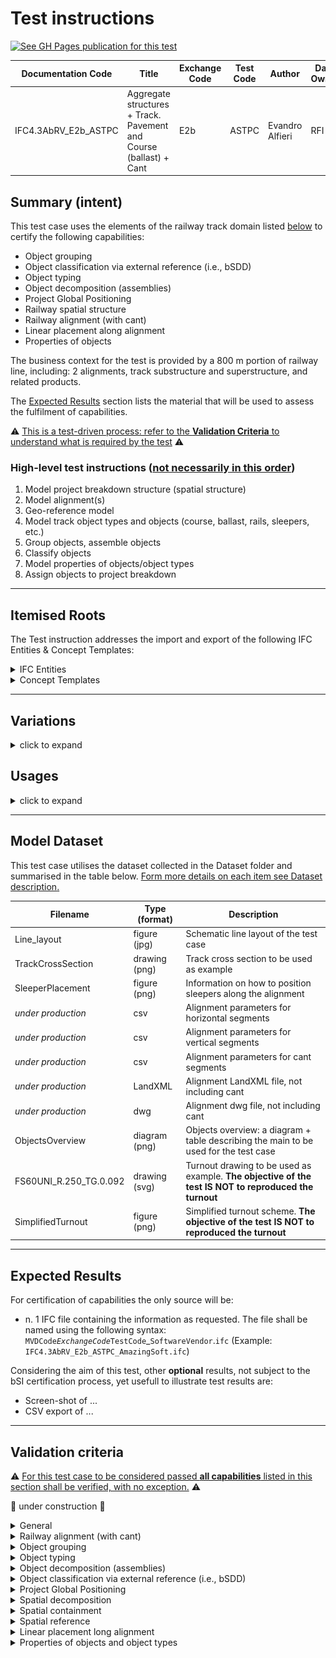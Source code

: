 # Test instructions

[![See GH Pages publication for this test](https://img.shields.io/badge/GitHub%20Pages-Test%20Case%20documentation-blue)](https://evandroalfieri.github.io/MVD-Infra-Test-Instructions/E2b-ASTPC/)

| Documentation Code   | Title                                                              | Exchange Code | Test Code | Author          | Data Owner | Version | Date       |
|----------------------|--------------------------------------------------------------------|---------------|-----------| ----------------|------------|---------|------------|
| IFC4.3AbRV_E2b_ASTPC | Aggregate structures + Track. Pavement and Course (ballast) + Cant | E2b           | ASTPC     | Evandro Alfieri | RFI        | 1.0     | DD.MM.YYYY |

## Summary (intent)

This test case uses the elements of the railway track domain listed [below](#Itemised-Roots) to certify the following capabilities:
- Object grouping
- Object classification via external reference (i.e., bSDD)
- Object typing
- Object decomposition (assemblies)
- Project Global Positioning
- Railway spatial structure
- Railway alignment (with cant)
- Linear placement along alignment
- Properties of objects

The business context for the test is provided by a 800 m portion of railway line, including: 2 alignments, track substructure and superstructure, and related products.

The [Expected Results](#Expected-Results) section lists the material that will be used to assess the fulfilment of capabilities.

:warning: <ins> This is a test-driven process: refer to the **Validation Criteria** to understand what is required by the test</ins> :warning: 

### High-level test instructions (<ins>**not necessarily in this order**</ins>)

1. Model project breakdown structure (spatial structure)
1. Model alignment(s)
1. Geo-reference model
1. Model track object types and objects (course, ballast, rails, sleepers, etc.)
1. Group objects, assemble objects
1. Classify objects
1. Model properties of objects/object types
1. Assign objects to project breakdown

---

## Itemised Roots

The Test instruction addresses the import and export of the following IFC Entities & Concept Templates:

<details><summary>IFC Entities</summary> 

  - IfcProject
  - IfcSite
  - IfcRailway
  - IfcFacilityPart
  - IfcGroup
  - IfcElementAssembly
  - IfcActuator / IfcActuatorType
  - IfcRail
  - IfcTrackElement
  - IfcFastener
  - IfcCourse / IfcCourseType
  - IfcAlignemnt
  - IfcAlignmentHorizontal
  - IfcAlignmentVertical
  - IfcAlignmentCant
  - IfcAlignmentSegment
  - IfcAlignmentHorizontalSegment
  - IfcAlignmentVerticalSegment
  - IfcAlignmentCantSegment
  - IfcClassification
  - IfcClassificationReference
  - IfcTypeObject

</details>

<details><summary>Concept Templates</summary> 

  - Object Assignment
     - Group Assignment
  - Object Association
     - Classification Association
  - Object Attributes
     - Object Predefined Type
  - Object Composition
     - Alignment Decomposition
     - Element Decomposition
     - Spatial Decomposition
  - Object Connectivity
     - Spatial Service Connectivity (or better *Group Spatial Connectivity*, not yet present in documentation)
     - Spatial Containment
  - Object definition
     - Object Typing
     - Property Sets for Objects
     - Property Sets for Types
  - Product Shape
     - `I need help here`
     - Product Geometric Representation
     - Alignment Geometry
     - Alignment Geometry Gradient
     - ... (to be continued)
  - Project Context
     - Project Classification Information
     - Project Declaration
     - Project Global Positioning
     - Project Representation Context
     - Project Units
</details>

---

## Variations

<details><summary>click to expand</summary>

The Following occurrence variations need to be checked and certified in relation to the targeted entities and concept templates:

- Entity_01 - *description of variation*
- Entity_02 - *description of variation*

</details>

## Usages

<details><summary>click to expand</summary> 

The following itemised restrictions and constraints shall be placed on IFC Entities & Concept Templates:

:construction: under construction :construction:

- IfcSomething
    - *Constraint*

The Test case requires the following additional checks related to Model Geometry:

</details>

---

## Model Dataset

This test case utilises the dataset collected in the Dataset folder and summarised in the table below. <ins> Form more details on each item see [Dataset description](Dataset/README.md).</ins>

| Filename                | Type (format)  | Description                               |
|-------------------------|----------------|-------------------------------------------|
| Line_layout             | figure (jpg)   | Schematic line layout of the test case |
| TrackCrossSection       | drawing (png)  | Track cross section to be used as example |
| SleeperPlacement        | figure (png)   | Information on how to position sleepers along the alignment |
| *under production*      | csv            | Alignment parameters for horizontal segments |
| *under production*      | csv            | Alignment parameters for vertical segments |
| *under production*      | csv            | Alignment parameters for cant segments |
| *under production*      | LandXML        | Alignment LandXML file, not including cant  |
| *under production*      | dwg            | Alignment dwg file, not including cant  |
| ObjectsOverview         | diagram (png)  | Objects overview: a diagram + table describing the main to be used for the test case |
| FS60UNI_R.250_TG.0.092  | drawing (svg)  | Turnout drawing to be used as example. **The objective of the test IS NOT to reproduced the turnout** 
| SimplifiedTurnout       | figure (png)   | Simplified turnout scheme. **The objective of the test IS NOT to reproduced the turnout** |

---

## Expected Results

For certification of capabilities the only source will be:

- n. 1 IFC file containing the information as requested. The file shall be named using the following syntax: `MVDCode`_`ExchangeCode`_`TestCode`_`SoftwareVendor`.`ifc` (Example: `IFC4.3AbRV_E2b_ASTPC_AmazingSoft.ifc`)

Considering the aim of this test, other **optional** results, not subject to the bSI certification process, yet usefull to illustrate test results are:
- Screen-shot of ...
- CSV export of ...

---

## Validation criteria
:warning: <ins>For this test case to be considered passed **all capabilities** listed in this section shall be verified, with no exception.</ins> :warning:

:construction: under construction :construction:

<details><summary>General</summary>

:construction: under construction :construction:

- All the concept templates must be correctly used
- At least 1 instance of each entity listed in [Itemised Roots](#Itemised-Roots) is present in the file

Other global settings:

| **ID**  | **CRITERIA**                                                     | **VALUE**                                   | **COMMENT**                |
|---------|------------------------------------------------------------------|---------------------------------------------|----------------------------|
| GENE_01 | Unit of measure for all distances                                | **meter** (m)                               | As provided in the dataset |
| GENE_02 | Unit of measure all angles                                       | **radian** (π)                              | As provided in the dataset |
| GENE_03 | Required precision for **distances**                             | "minimum 4 decimal places (0,0001)"         |                            |
| GENE_04 | Required precision for **angles** and **slope**                  | "minimum 6 decimal places (0,000001)"       |                            |

</details>

<details><summary>Railway alignment (with cant)</summary> 

- **Concept Template**: Alignment Decomposition
- **Usage** (if existing): NA
> **Acceptance criteria**: For the **Railway alignment (with cant)** capability, the test is considered passed if **all** the following validation criteria are satisfied.

| **ID**  | **CRITERIA**                                                     | **VALUE**                                   | **COMMENT**                |
|---------|------------------------------------------------------------------|---------------------------------------------|----------------------------|
| ALIG_01 | Alignments contained in file                                     | 2                                           |                            |
| ALIG_02 | Component for Alignment 1: Primary route                         | 1 horizontal, 1 vertical, 1 cant            |                            |
| ALIG_03 | Component for Alignment 2: Diverted route                        | 1 horizontal, 1 vertical, 1 cant            |                            |
| ALIG_04 | The horizontal (H) layout is made only by these type of segments | straight line, circular arc, clothoid       |                            |
| ALIG_05 | The vertical (V) layout is made only by these type of segments   | straight line, circular arc                 |                            |
| ALIG_06 | The cant (C) layout is made only by these type of segments       | constant straight line, linear transition   |                            |
| ALIG_07 | Value of the *RailHeadDistance* along the entire alignment       | 1500 mm                                     | See notes below for detail |
| ALIG_08 | Semantic description of segments corresponds to their geometry   | NA                                          | RDF tools can do this      |
| ALIG_09 | Tangential continuity of all segments is verified, tolerance = 0, 00000001 |                                   | RDF tools can do this      |


NOTE:
-	The *RailHeadDistance* (blue line in the figure below) is a normalized value used to compute the angle of cant. RFI uses 1500 mm for a track gauge of 1435 mm

   <img src="Dataset/CantFromLowerRail.png" height="300"/>

<details><summary> Alignment 1: Primary route </summary>

| ID      | CRITERIA                                                            | VALUE        |
|---------|---------------------------------------------------------------------|--------------|
| ALIG_10 | Horizontal Starting point Mileage (pk)                              | 0+000        |
| ALIG_11 | Horizontal Starting point DistAlong                                 | 0.0000       |
| ALIG_12 | Horizontal Starting point X                                         | 452413.9199  |
| ALIG_13 | Horizontal Starting point Y                                         | 4539456.4011 |
| ALIG_14 | Vertical Starting point Mileage                                     | 0+000        |
| ALIG_15 | Vertical Starting point Z                                           | 5.0000       |
| ALIG_16 | Horizontal Ending point Mileage (pk)                                | 0+876.3682   |
| ALIG_17 | Horizontal Ending point DistAlong                                   | 876.3682     |
| ALIG_18 | Horizontal Ending point X                                           | 453202.5241  |
| ALIG_19 | Horizontal Ending point Y                                           | 4539831.9287 |
| ALIG_20 | Vertical Ending point Mileage                                       | 0+876.3682   |
| ALIG_21 | Vertical Ending point Z                                             | 2.0000       |
| ALIG_22 | Total 2D length of alignment (horizontal projection)                | 876.3682     |
| ALIG_23 | Total 3D length of alignment                                        | 876.3819     |
| ALIG_24 | Height difference between start and end point of alignment 3D curve | -3.0000      |

</details>

<details><summary> Alignment 2: Diverted route </summary>

| ID      | CRITERIA                                                            | VALUE        |
|---------|---------------------------------------------------------------------|--------------|
| ALIG_10 | Horizontal Starting point Mileage (pk)                              | 0+000        |
| ALIG_11 | Horizontal Starting point DistAlong                                 | 0.0000       |
| ALIG_12 | Horizontal Starting point X                                         | 452460.8898  |
| ALIG_13 | Horizontal Starting point Y                                         | 4539473.5425 |
| ALIG_14 | Vertical Starting point Mileage                                     | 0+000        |
| ALIG_15 | Vertical Starting point Z                                           | 5.0000       |
| ALIG_16 | Horizontal Ending point Mileage (pk)                                | 0+828.0965   |
| ALIG_17 | Horizontal Ending point DistAlong                                   | 828.0965     |
| ALIG_18 | Horizontal Ending point X                                           | 453208.8311  |
| ALIG_19 | Horizontal Ending point Y                                           | 4539818.3191 |
| ALIG_20 | Vertical Ending point Mileage                                       | 0+828.0965   |
| ALIG_21 | Vertical Ending point Z                                             | 2.0000       |
| ALIG_22 | Total 2D length of alignment (horizontal projection)                | 828.0965     |
| ALIG_23 | Total 3D length of alignment                                        | 828.1099     |
| ALIG_24 | Height difference between start and end point of alignment 3D curve | -3.0000      |

</details>

</details>

<details><summary>Object grouping</summary>

- **Concept Template**: Group Assignment
- **Usage** (if existing): NA
> **Acceptance criteria**: For the **Object grouping** capability, the test is considered passed if **all** the following validation criteria are satisfied.
>
> The validation procedure must verify that a group of the requested type is grouping (via `IfcRelAssignsToGroup`) exactly a given number of objects of the requested type, no more and no less.

| Group    | Group Type                          | Minimum | Maximum | Object             | Object Type          |
|----------|-------------------------------------|---------|---------|--------------------|----------------------|
| IfcGroup | Binari di corsa (Contenitore)       | 1       | 1       | IfcFacilityPart    | TRACKSTRUCTURE       |
| IfcGroup | Deviatoi/Intersezioni (Contenitore) | 1       | 1       | IfcActuator        | Manovra deviatoio    |
| IfcGroup | Deviatoi/Intersezioni (Contenitore) | 1       | 1       | IfcElementAssembly | TURNOUTPANEL         |
| IfcGroup | Massicciata (Contenitore)           | 2       | 2       | IfcCourse          | BALLASTBED           |
| IfcGroup | Rotaie (Contenitore)                | 3       | 3       | IfcGroup           | Segmento di rotaia   |
| IfcGroup | Segmento di rotaia                  | 2       | 2       | IfcRail            | RAIL                 |
| IfcGroup | Traverse (Contenitore)              | 3       | 3       | IfcGroup           | Segmento di traverse |
| IfcGroup | Segmento di traverse                | 1       |         | IfcTrackElement    | SLEEPER              |

NOTE:
- for typing of groups refer to the Validation criteria of the **Object typing** capability
- when **Minimum** and **Maximum** have the same value, it means exactly. Example: Minimum=Maximum=2, means that the group must group exactly 2 objects of the requested type.
- when **Maximum** is empty, it means unlimited. Example: Minimum=1; Maximum=empty, means that the group must group 1 or more elements of the requested type.

</details>

<details><summary>Object typing</summary>

- **Concept Template**: Object Typing
- **Usage** (if existing): NA
> **Acceptance criteria**: For the **Object typing** capability, the test is considered passed if **all** the following validation criteria are satisfied.
>
> The validation procedure must verify that an IFC entity type with the given Name is typing (via `IfcRelDefinesByType`) exactly a given number of objects of the requested Name, no more and no less.

| Entity Type     | Entity Type Name                    | Minimum | Maximum | IfcObject       | IfcObject Name                      |
|-----------------|-------------------------------------|---------|---------|-----------------|-------------------------------------|
| IfcTypeObject   | Binari di corsa (Contenitore)       | 1       | 1       | IfcGroup        | Binari di corsa di Foligno          |
| IfcTypeObject   | Deviatoi/Intersezioni (Contenitore) | 1       | 1       | IfcGroup        | Deviatoi                            |
| IfcTypeObject   | Massicciata (Contenitore)           | 1       | 1       | IfcGroup        | Massicciata                         |
| IfcTypeObject   | Rotaie (Contenitore)                | 1       | 1       | IfcGroup        | Rotaie                              |
| IfcTypeObject   | Traverse (Contenitore)              | 1       | 1       | IfcGroup        | Traverse                            |
| IfcActuatorType | Manovra deviatoio                   | 1       | 1       | IfcActuator     | Cassa di manovra CM04               |
| IfcCourseType   | Segmento di massicciata             | 1       | 1       | IfcCourse       | Segmento di massicciata M01         |
| IfcCourseType   | Segmento di massicciata             | 1       | 1       | IfcCourse       | Segmento di massicciata M02         |
| IfcTypeObject   | Segmento di rotaia                  | 1       | 1       | IfcGroup        | Segmento di rotaia R01              |
| IfcTypeObject   | Segmento di rotaia                  | 1       | 1       | IfcGroup        | Segmento di rotaia R02              |
| IfcTypeObject   | Segmento di rotaia                  | 1       | 1       | IfcGroup        | Segmento di rotaia R03              |
| IfcTypeObject   | Segmento di traverse                | 1       | 1       | IfcGroup        | Segmento di traverse T01            |
| IfcTypeObject   | Segmento di traverse                | 1       | 1       | IfcGroup        | Segmento di traverse T02            |
| IfcTypeObject   | Segmento di traverse                | 1       | 1       | IfcGroup        | Segmento di traverse T03            |
| IfcTypeObject   | Binari di corsa                     | 1       | 1       | IfcFacilityPart | Binario IV dispari - Orte Falconara |

NOTE:
- when **Minimum** and **Maximum** have the same value, it means exactly. Example: Minimum=Maximum=1, means that the entity type must type exactly 1 object with that Name.

</details>

<details><summary>Object decomposition (assemblies)</summary>

- **Concept Template**: Element Decomposition
- **Usage** (if existing): NA
> **Acceptance criteria**: For the **Object decomposition** capability, the test is considered passed if **all** the following validation criteria are satisfied.
>
> The validation procedure must verify that an assembly of the requested type aggregates (via `IfcRelAggregates`) exactly a given number of elements of the requested type, no more and no less.

| Assembly           | Assembly Type | Minimum | Maximum | Element         | Element Type |
|--------------------|---------------|---------|---------|-----------------|--------------|
| IfcElementAssembly | TURNOUTPANEL  | 1       | 1       | IfcFastener     | WELD         |
| IfcElementAssembly | TURNOUTPANEL  | 1       | 1       | IfcTrackElement | FROG         |
| IfcElementAssembly | TURNOUTPANEL  | 1       | 10      | IfcRail         | RAIL         |
| IfcElementAssembly | TURNOUTPANEL  | 1       | 2       | IfcRail         | CHECKRAIL    |
| IfcElementAssembly | TURNOUTPANEL  | 52      | 52      | IfcTrackElement | SLEEPER      |

NOTE:
- when **Minimum** and **Maximum** have the same value, it means exactly. Example: Minimum=Maximum=2, means that the assembly must aggregates exactly 2 elements of the requested type.
- when **Maximum** is empty, it means unlimited. Example: Minimum=1; Maximum=empty, means that the assembly must aggregate 1 or more elements of the requested type.

</details>

<details><summary>Object classification via external reference (i.e., bSDD)</summary>

- **Concept Template**: Classification Association
- **Usage** (if existing): NA
> **Acceptance criteria**: For the **Object classification via external reference** capability, the test is considered passed if **all** the following validation criteria are satisfied.
>
> The validation procedure must verify that all the sleepers (IfcTrackElement.SLEEPER) are to be classified using the correspondent classification inside the bSDD (buildingSMART Data Dictionary). The example below shows how the classification is expected to be done.

Given two sleepers

> `#21 = IFCTRACKELEMENT('0$kRFU7b50rP3_$BI9iljk', #1, 'Sleeper Z20#0001', 'Sleeper', $, #368035, #368038, $, .SLEEPER.);`
>
> `#22 = IFCTRACKELEMENT('00sqkYXHv4OfDNJGKpHKi$', #1, 'Sleeper Z20#0002', 'Sleeper', $, #368052, #368055, $, .SLEEPER.);`

These are classified using `IfcClassification`, `IfcClassificationReference`, and `IfcRelAssociatesClassification`.

<ins>Below is an example of the attributes' values, plus a mapping of these attributes to the bSDD data model.</ins>

`IfcClassification`

| Example instance             | Source           | Edition       | EditionDate | Name       | Description | Location                                                      | ReferenceTokens |
|------------------------------|------------------|---------------|-------------|------------|-------------|---------------------------------------------------------------|-----------------|
| #45 = IFCCLASSIFICATION      | 'buildingSMART'    | '4.3rc4'        | $           | 'IFC'        | $           | http://identifier.buildingsmart.org/uri/buildingsmart/ifc-4.3 | $               |
|                              | IFCLABEL         | IFCLABEL      | IFCDATE     | IFCLABEL   | IFCTEXT     | IFCURIREFERENCE                                               | IFCIDENTIFIER   |
| **Mapping with bSDD data model** | *OrganizationCode* | *DomainVersion* | *ReleaseDate* | *DomainName* | NA          | *DomainNamespaceUri*                                            | NA              |

`IfcClassificationReference`

| Example instance                 | Location                                                                                   | Identification         | Name                    | ReferencedSource                 | Description                                                                                                        | Sort          |
|----------------------------------|--------------------------------------------------------------------------------------------|------------------------|-------------------------|----------------------------------|--------------------------------------------------------------------------------------------------------------------|---------------|
| #46 = IFCCLASSIFICATIONREFERENCE | http://identifier.buildingsmart.org/uri/buildingsmart/ifc-4.3/class/ifctrackelementsleeper | 'ifctrackelementsleeper' | 'IfcTrackElement.SLEEPER' | #45                              | $ | $             |
|                                  | IFCURIREFERENCE                                                                            | IFCIDENTIFIER          | IFCLABEL                | IFCCLASSIFICATIONREFERENCESELECT | IFCTEXT                                                                                                            | IFCIDENTIFIER |
| **Mapping with bSDD data model**     | *DomainNamespaceUri/class/code*                                                              | *Code*                   | *Name*                    | NA                               | *Definition*                                                                                                         | NA            |

`IfcRelAssociatesClassification`

| Example instance                     | GlobalId               | OwnerHistory    | Name                        | Description | RelatedObjects      | RelatingClassification  |
|--------------------------------------|------------------------|-----------------|-----------------------------|-------------|---------------------|-------------------------|
| #47 = IFCRELASSOCIATESCLASSIFICATION | `0OLroQf6D0tfjW0rwFRKeK` | #10             | 'Classification Relationship' | $           | (#21,#22)           | #46                     |
|                                      | IFCGLOBALLYUNIQUEID    | IFCOWNERHISTORY | IFCLABEL                    | IFCTEXT     | IFCDEFINITIONSELECT | IFCCLASSIFICATIONSELECT |


</details>

<details><summary>Project Global Positioning</summary>

- **Concept Template**: Project Global Positioning
- **Usage** (if existing): NA
> **Acceptance criteria**: For the **Project Global Positioning** capability, the test is considered passed if **all** the following validation criteria are satisfied.
>
> The validation procedure must verify that:
> - `IfcMapConversion` entity is used to transform the local engineering coordinate system, often called world coordinate system (WCS), into the coordinate reference system of the underlying map.
> - `IfcProjectedCRS` entity is used for representing the coordinate reference system of the map to which the map translation of the local engineering coordinate system of the engineering project relates.
> Below are the expected values for the two entities.
> 

`IfcMapConversion`

| #  | Attribute        | Value / Instructions                        |
|----|------------------|---------------------------------------------|
| 1  | SourceCRS        | Points to IfcGeometricRepresentationContext |
| 2  | TargetCRS        | Points to IfcProjectedCRS (see below)       |
| 3  | Eastings         | 0                                           |
| 4  | Northings        | 0                                           |
| 5  | OrthogonalHeight | 0                                           |
| 6  | XAxisAbscissa    | 1                                           |
| 7  | XAxisOrdinate    | 0                                           |
| 8  | Scale            | 1                                           |
| 9  | ScaleY           | 1                                           |
| 10 | ScaleZ           | 1                                           |

`IfcProjectedCRS`

| # | Attribute     | Value / Instructions                        |
|---|---------------|---------------------------------------------|
| 1 | Name          | 'EPSG:3065'                                 |
| 2 | Description   | 'Istituto Geografico Militare 1995 (IGM95)' |
| 3 | GeodeticDatum | 'EPSG:3065'                                 |
| 4 | VerticalDatum |  $                                          |
| 5 | MapProjection | 'UTM'                                       |
| 6 | MapZone       | '33N'                                       |
| 7 | MapUnit       | $                                           |

</details>

<details><summary>Spatial decomposition</summary>

- **Concept Template**: Spatial Decomposition
- **Usage** (if existing): NA
> **Acceptance criteria**: For the **Spatial decomposition** capability, the test is considered passed if **all** the following validation criteria are satisfied.
>
> The validation procedure must verify that a Parent Element of the requested type aggregates (via `IfcRelAggregates`) exactly a given number of Child Elements of the requested type, no more and no less.

| Parent Element | Parent Element Type | Minimum | Maximum | Child Element   | Child Element Type |
|----------------|---------------------|---------|---------|-----------------|--------------------|
| IfcSite        |                     | 1       | 1       | IfcRailway      | Località           |
| IfcRailway     | Località            | 1       | 1       | IfcFacilityPart | TRACKSTRUCTURE     |

</details>

<details><summary>Spatial containment</summary>

- **Concept Template**: Spatial Containment
- **Usage** (if existing): NA
> **Acceptance criteria**: For the **Spatial containment** capability, the test is considered passed if **all** the following validation criteria are satisfied.
>
> The validation procedure must verify that a Spatial Element of the requested type contains (via `IfcRelContainedInSpatialStructure`) exactly a given number of Elements of the requested type, no more and no less.

| Spatial Element | Spatial Element Type | Minimum | Maximum | Element            | Element Type      |
|-----------------|----------------------|---------|---------|--------------------|-------------------|
| IfcFacilityPart | TRACKSTRUCTURE       | 1       | 1       | IfcActuator        | Manovra deviatoio |
| IfcFacilityPart | TRACKSTRUCTURE       | 1       | 1       | IfcElementAssembly | TURNOUTPANEL      |
| IfcFacilityPart | TRACKSTRUCTURE       | 2       | 2       | IfcCourse          | BALLASTBED        |
| IfcFacilityPart | TRACKSTRUCTURE       | 6       | 6       | IfcRail            | RAIL              |
| IfcFacilityPart | TRACKSTRUCTURE       | 1       | TBD     | IfcTrackElement    | SLEEPER           |
| IfcSite         |                      | 2       | 2       | IfcAlignment       |                   |

</details>

<details><summary>Spatial reference</summary>

- **Concept Template**: :warning: Spatial Service Connectivity (or better *Group Spatial Connectivity*, not yet present in documentation) :warning:
- **Usage** (if existing): NA
> **Acceptance criteria**: For the **Spatial reference** capability, the test is considered passed if **all** the following validation criteria are satisfied.
>
> The validation procedure must verify that a Spatial Element of the requested type references (via `IfcRelReferencedInSpatialStructure`) exactly a given number of Products or Groups of the requested type, no more and no less.

| Spatial Element | Spatial Element Type | Minimum | Maximum | Product or Group | Product Type or Group Type          |
|-----------------|----------------------|---------|---------|------------------|-------------------------------------|
| IfcRailway      | Località             | 1       | 1       | IfcGroup         | Binari di corsa (Contenitore)       |
| IfcFacilityPart | TRACKSTRUCTURE       | 1       | 1       | IfcGroup         | Deviatoi/Intersezioni (Contenitore) |
| IfcFacilityPart | TRACKSTRUCTURE       | 1       | 1       | IfcGroup         | Massicciata (Contenitore)           |
| IfcFacilityPart | TRACKSTRUCTURE       | 1       | 1       | IfcGroup         | Rotaie (Contenitore)                |
| IfcFacilityPart | TRACKSTRUCTURE       | 1       | 1       | IfcGroup         | Traverse (Contenitore)              |

</details>

<details><summary>Linear placement long alignment</summary>

:construction: under construction :construction:

- **Concept Template**: Product Linear Placement, Product Local Placement
- **Usage** (if existing): NA
> **Acceptance criteria**: For the **Linear placement long alignment** capability, the test is considered passed if **all** the following validation criteria are satisfied.
>
> The validation procedure must verify that ...


</details>

<details><summary>Properties of objects and object types</summary>

:construction: under construction :construction:

- **Concept Template**: Property Sets for Objects, Property Sets for Types
- **Usage** (if existing): NA
> **Acceptance criteria**: For the **Properties of objects and object types** capability, the test is considered passed if **all** the following validation criteria are satisfied.
>
> The validation procedure must verify that ...

| Entity          | Entity Type          | PropertySet Name | Property Name           | Property Value Type | List Of Values                                       | IfcSimpleProperty subtype  |
|-----------------|----------------------|------------------|-------------------------|---------------------|------------------------------------------------------|----------------------------|
| IfcFacilityPart | TRACKSTRUCTURE       | RFI_S16000       | Binario                 | IFCLABEL            | Pari, Dispari, Unico                                 | IfcPropertyEnumeratedValue |
| IfcFacilityPart | TRACKSTRUCTURE       | RFI_S16000       | Codice binario SAS      | IFCLABEL            |                                                      | IfcPropertySingleValue     |
| IfcFacilityPart | TRACKSTRUCTURE       | RFI_S16000       | n. deviatoi elettrici   | IFCINTEGER          |                                                      | IfcPropertySingleValue     |
| IfcFacilityPart | TRACKSTRUCTURE       | RFI_S16000       | Profilo manutentivo L94 | IFCLABEL            | <=40 t/g, >100 t/g, 40< t/g <=100 | IfcPropertyEnumeratedValue |
| IfcFacilityPart | TRACKSTRUCTURE       | RFI_S16000       | Binario elettrificato   | IFCLOGICAL          |                                                      | IfcPropertySingleValue     |
| IfcTrackElement | SLEEPER              | ???              |                         |                     |                                                      |                            |
| IfcGroup        | Segmento di traverse | ???              |                         |                     |                                                      |                            |




</details>

